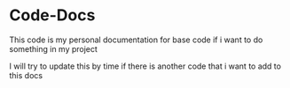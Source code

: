 # Code-Docs
This code is my personal documentation for base code if i want to do something in my project

I will try to update this by time if there is another code that i want to add to this docs
